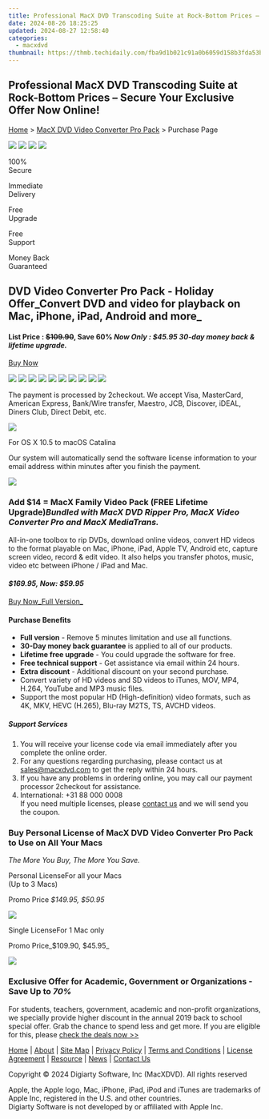 ```yaml
---
title: Professional MacX DVD Transcoding Suite at Rock-Bottom Prices – Secure Your Exclusive Offer Now Online!
date: 2024-08-26 18:25:25
updated: 2024-08-27 12:58:40
categories:
  - macxdvd
thumbnail: https://thmb.techidaily.com/fba9d1b021c91a0b6059d158b3fda53b17a7a738b440e6aea613cee1fb4fd649.jpg
---
```


## Professional MacX DVD Transcoding Suite at Rock-Bottom Prices – Secure Your Exclusive Offer Now Online!

[Home](https://tools.techidaily.com/macxdvd/products/) \> [MacX DVD Video Converter Pro Pack](https://tools.techidaily.com/macxdvd/products/) \> Purchase Page

[![](https://www.macxdvd.com/mac-dvd-video-converter-pro-pack/../flag/ben-fift.png)](https://tools.techidaily.com/macxdvd/products/) [![](https://www.macxdvd.com/mac-dvd-video-converter-pro-pack/../flag/bjp-fift.png)](https://tools.techidaily.com/macxdvd/products/) [![](https://www.macxdvd.com/mac-dvd-video-converter-pro-pack/../flag/bde-fift.png)](https://tools.techidaily.com/macxdvd/products/) [![](https://www.macxdvd.com/mac-dvd-video-converter-pro-pack/../flag/bcn-fift.png)](https://tools.techidaily.com/macxdvd/products/) 



100%  
 Secure

Immediate  
 Delivery

Free  
 Upgrade

Free  
 Support

Money Back  
 Guaranteed



## DVD Video Converter Pro Pack \- Holiday Offer_Convert DVD and video for playback on Mac, iPhone, iPad, Android and more_

#### List Price : ~~$109.90~~, Save 60% _Now Only :  $45.95_ _30-day money back & lifetime upgrade._

[Buy Now](https://estore.macxdvd.com/order/checkout.php?PRODS=4526664&HIDEC=0&ORDERSTYLE=nLWsnpXPnHU%3D&DESIGN_TYPE=2&QTY=1&CART=1&SHORT_FORM=1&COUPON=MPACK45PEK&AFFILIATE=108875) 

![](https://www.macxdvd.com/mac-dvd-video-converter-pro-pack/../buy-style/visa-fift.png) ![](https://www.macxdvd.com/mac-dvd-video-converter-pro-pack/../buy-style/master-fift.png) ![](https://www.macxdvd.com/mac-dvd-video-converter-pro-pack/../buy-style/express-fift.png) ![](https://www.macxdvd.com/mac-dvd-video-converter-pro-pack/../buy-style/american-fift.png) ![](https://www.macxdvd.com/mac-dvd-video-converter-pro-pack/../buy-style/jbc-fift.png) ![](https://www.macxdvd.com/mac-dvd-video-converter-pro-pack/../buy-style/discover-fift.png) ![](https://www.macxdvd.com/mac-dvd-video-converter-pro-pack/../buy-style/ideal-fift.png) ![](https://www.macxdvd.com/mac-dvd-video-converter-pro-pack/../buy-style/diners-fift.png) ![](https://www.macxdvd.com/mac-dvd-video-converter-pro-pack/../buy-style/giropay-fift.png) ![](https://www.macxdvd.com/mac-dvd-video-converter-pro-pack/../buy-style/directdebit-fift.png) 

The payment is processed by 2checkout. We accept Visa, MasterCard, American Express, Bank/Wire transfer, Maestro, JCB, Discover, iDEAL, Diners Club, Direct Debit, etc.

![](https://www.macxdvd.com/mac-dvd-video-converter-pro-pack/../buy-style/propack20.png) 

For OS X 10.5 to macOS Catalina



Our system will automatically send the software license information to your email address within minutes after you finish the payment.



![](https://www.macxdvd.com/mac-dvd-video-converter-pro-pack/../buy-style/17su-bandle-fift.png)

### Add $14 = MacX Family Video Pack (FREE Lifetime Upgrade)_Bundled with MacX DVD Ripper Pro, MacX Video Converter Pro and MacX MediaTrans._ 

All-in-one toolbox to rip DVDs, download online videos, convert HD videos to the format playable on Mac, iPhone, iPad, Apple TV, Android etc, capture screen video, record & edit video. It also helps you transfer photos, music, video etc between iPhone / iPad and Mac.

#### _$169.95,_ _Now: $59.95_

[Buy Now_Full Version_](https://estore.macxdvd.com/order/checkout.php?PRODS=4694104&HIDEC=0&ORDERSTYLE=nLWsnpXPnHU%3D&DESIGN_TYPE=2&QTY=1&CART=1&SHORT_FORM=1&COUPON=GPACK595&AFFILIATE=108875) 



#### Purchase Benefits

* **Full version** \- Remove 5 minutes limitation and use all functions.
* **30-Day money back guarantee** is applied to all of our products.
* **Lifetime free upgrade** \- You could upgrade the software for free.
* **Free technical support** \- Get assistance via email within 24 hours.
* **Extra discount** \- Additional discount on your second purchase.
* Convert variety of HD videos and SD videos to iTunes, MOV, MP4, H.264, YouTube and MP3 music files.
* Support the most popular HD (High-definition) video formats, such as 4K, MKV, HEVC (H.265), Blu-ray M2TS, TS, AVCHD videos.

##### Support Services 

1. You will receive your license code via email immediately after you complete the online order.
2. For any questions regarding purchasing, please contact us at [sales@macxdvd.com](https://tools.techidaily.com/macxdvd/products/) to get the reply within 24 hours.
3. If you have any problems in ordering online, you may call our payment processor 2checkout for assistance.
4. International: +31 88 000 0008  
 If you need multiple licenses, please [contact us](https://tools.techidaily.com/macxdvd/products/) and we will send you the coupon.



### Buy **Personal License** of MacX DVD Video Converter Pro Pack to Use on All Your Macs  
_The More You Buy, The More You Save._

Personal LicenseFor all your Macs   
 (Up to 3 Macs)

Promo Price _$149.95, $50.95_

[![](https://www.macxdvd.com/mac-dvd-video-converter-pro-pack/../buy-style/bt66.png)](https://estore.macxdvd.com/order/checkout.php?PRODS=4534049&HIDEC=0&ORDERSTYLE=nLWsnpXPnHU%3D&DESIGN_TYPE=2&QTY=1&CART=1&SHORT_FORM=1&AFFILIATE=108875) 

Single LicenseFor 1 Mac only

Promo Price_$109.90, $45.95_

[![](https://www.macxdvd.com/mac-dvd-video-converter-pro-pack/../buy-style/bt60.png)](https://estore.macxdvd.com/order/checkout.php?PRODS=4526664&HIDEC=0&ORDERSTYLE=nLWsnpXPnHU%3D&DESIGN_TYPE=2&QTY=1&CART=1&SHORT_FORM=1&COUPON=MPACK45PEK&AFFILIATE=108875) 



### Exclusive Offer for Academic, Government or Organizations \- Save Up to _70%_

For students, teachers, government, academic and non-profit organizations, we specially provide higher discount in the annual 2019 back to school special offer. Grab the chance to spend less and get more. If you are eligible for this, please [check the deals now >>](https://tools.techidaily.com/macxdvd/products/)



[Home](https://tools.techidaily.com/macxdvd/products/) | [About](https://tools.techidaily.com/macxdvd/products/) | [Site Map](https://tools.techidaily.com/macxdvd/products/) | [Privacy Policy](https://tools.techidaily.com/macxdvd/products/) | [Terms and Conditions](https://tools.techidaily.com/macxdvd/products/) | [License Agreement](https://tools.techidaily.com/macxdvd/products/) | [Resource](https://tools.techidaily.com/macxdvd/products/) | [News](https://tools.techidaily.com/macxdvd/products/) | [Contact Us](https://tools.techidaily.com/macxdvd/products/)

Copyright © 2024 Digiarty Software, Inc (MacXDVD). All rights reserved

Apple, the Apple logo, Mac, iPhone, iPad, iPod and iTunes are trademarks of Apple Inc, registered in the U.S. and other countries.  
Digiarty Software is not developed by or affiliated with Apple Inc.

<ins class="adsbygoogle"
     style="display:block"
     data-ad-format="autorelaxed"
     data-ad-client="ca-pub-7571918770474297"
     data-ad-slot="1223367746"></ins>



<ins class="adsbygoogle"
     style="display:block"
     data-ad-client="ca-pub-7571918770474297"
     data-ad-slot="8358498916"
     data-ad-format="auto"
     data-full-width-responsive="true"></ins>
